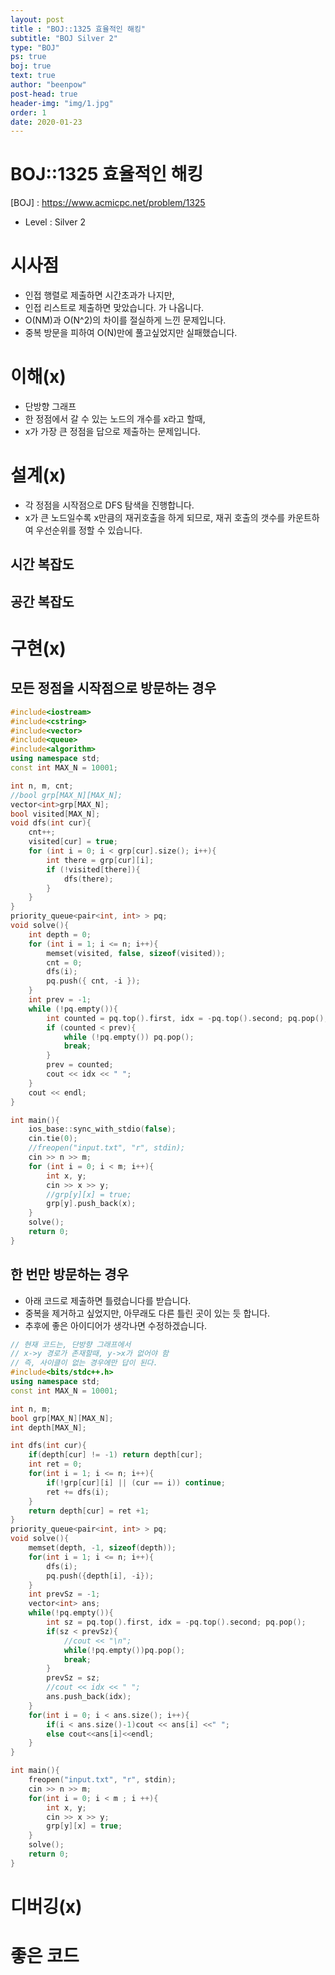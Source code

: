 ```yaml
---
layout: post
title : "BOJ::1325 효율적인 해킹"
subtitle: "BOJ Silver 2"
type: "BOJ"
ps: true
boj: true
text: true
author: "beenpow"
post-head: true
header-img: "img/1.jpg"
order: 1
date: 2020-01-23
---
```


# BOJ::1325 효율적인 해킹
[BOJ] : <https://www.acmicpc.net/problem/1325>
- Level : Silver 2

# 시사점
- 인접 행렬로 제출하면 시간초과가 나지만,
- 인접 리스트로 제출하면 맞았습니다. 가 나옵니다.
- O(NM)과 O(N^2)의 차이를 절실하게 느낀 문제입니다.
- 중복 방문을 피하여 O(N)만에 풀고싶었지만 실패했습니다.

# 이해(x)

- 단방향 그래프
- 한 정점에서 갈 수 있는 노드의 개수를 x라고 할때,
- x가 가장 큰 정점을 답으로 제출하는 문제입니다.

# 설계(x)

- 각 정점을 시작점으로 DFS 탐색을 진행합니다.
- x가 큰 노드일수록 x만큼의 재귀호출을 하게 되므로, 재귀 호출의 갯수를 카운트하여 우선순위를 정할 수
  있습니다.

## 시간 복잡도

## 공간 복잡도

# 구현(x)

## 모든 정점을 시작점으로 방문하는 경우


```cpp
#include<iostream>
#include<cstring>
#include<vector>
#include<queue>
#include<algorithm>
using namespace std;
const int MAX_N = 10001;

int n, m, cnt;
//bool grp[MAX_N][MAX_N];
vector<int>grp[MAX_N];
bool visited[MAX_N];
void dfs(int cur){
    cnt++;
    visited[cur] = true;
    for (int i = 0; i < grp[cur].size(); i++){
        int there = grp[cur][i];
        if (!visited[there]){
            dfs(there);
        }
    }
}
priority_queue<pair<int, int> > pq;
void solve(){
    int depth = 0;
    for (int i = 1; i <= n; i++){
        memset(visited, false, sizeof(visited));
        cnt = 0;
        dfs(i);
        pq.push({ cnt, -i });
    }
    int prev = -1;
    while (!pq.empty()){
        int counted = pq.top().first, idx = -pq.top().second; pq.pop();
        if (counted < prev){
            while (!pq.empty()) pq.pop();
            break;
        }
        prev = counted;
        cout << idx << " ";
    }
    cout << endl;
}

int main(){
    ios_base::sync_with_stdio(false);
    cin.tie(0);
    //freopen("input.txt", "r", stdin);
    cin >> n >> m;
    for (int i = 0; i < m; i++){
        int x, y;
        cin >> x >> y;
        //grp[y][x] = true;
        grp[y].push_back(x);
    }
    solve();
    return 0;
}
```


## 한 번만 방문하는 경우

- 아래 코드로 제출하면 틀렸습니다를 받습니다.
- 중복을 제거하고 싶었지만, 아무래도 다른 틀린 곳이 있는 듯 합니다.
- 추후에 좋은 아이디어가 생각나면 수정하겠습니다.

```cpp
// 현재 코드는, 단방향 그래프에서
// x->y 경로가 존재할때, y->x가 없어야 함
// 즉, 사이클이 없는 경우에만 답이 된다.
#include<bits/stdc++.h>
using namespace std;
const int MAX_N = 10001;

int n, m;
bool grp[MAX_N][MAX_N];
int depth[MAX_N];

int dfs(int cur){
    if(depth[cur] != -1) return depth[cur];
    int ret = 0;
    for(int i = 1; i <= n; i++){
        if(!grp[cur][i] || (cur == i)) continue;
        ret += dfs(i);
    }
    return depth[cur] = ret +1;
}
priority_queue<pair<int, int> > pq;
void solve(){
    memset(depth, -1, sizeof(depth));
    for(int i = 1; i <= n; i++){
        dfs(i);
        pq.push({depth[i], -i});
    }
    int prevSz = -1;
    vector<int> ans;
    while(!pq.empty()){
        int sz = pq.top().first, idx = -pq.top().second; pq.pop();
        if(sz < prevSz){
            //cout << "\n";
            while(!pq.empty())pq.pop();
            break;
        }
        prevSz = sz;
        //cout << idx << " ";
        ans.push_back(idx);
    }
    for(int i = 0; i < ans.size(); i++){
        if(i < ans.size()-1)cout << ans[i] <<" ";
        else cout<<ans[i]<<endl;
    }
}

int main(){
    freopen("input.txt", "r", stdin);
    cin >> n >> m;
    for(int i = 0; i < m ; i ++){
        int x, y;
        cin >> x >> y;
        grp[y][x] = true;
    }
    solve();
    return 0;
}

```


# 디버깅(x)

# 좋은 코드


